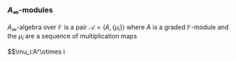 ### $A_\infty$-modules
$A_\infty$-algebra over $\mathbb{F}$ is a pair $\mathcal{A}=(A,\{\mu_i\})$ where $A$ is a graded $\mathbb{F}$-module and the $\mu_i$ are a sequence of multiplication maps

$$\mu_i:A^\otimes i
<!--stackedit_data:
eyJoaXN0b3J5IjpbMTA2MTg3MzgzNyw3MzA5OTgxMTZdfQ==
-->